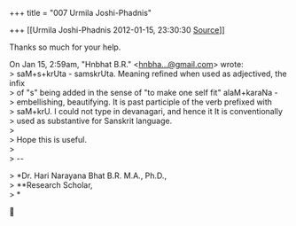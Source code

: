 +++
title = "007 Urmila Joshi-Phadnis"

+++
[[Urmila Joshi-Phadnis	2012-01-15, 23:30:30 [Source](https://groups.google.com/g/samskrita/c/oGGB0uLn3uQ)]]



Thanks so much for your help.  

  
On Jan 15, 2:59am, "Hnbhat B.R." \<[hnbha...@gmail.com]()\> wrote:  
\> saM+s+krUta - samskrUta. Meaning refined when used as adjectived, the infix  
\> of "s" being added in the sense of "to make one self fit"
alaM+karaNa -  
\> embellishing, beautifying. It is past participle of the verb prefixed with  
\> saM+krU. I could not type in devanagari, and hence it It is conventionally  
\> used as substantive for Sanskrit language.  
\>  
\> Hope this is useful.  
\>  
\> --  

\> \*Dr. Hari Narayana Bhat B.R. M.A., Ph.D.,  
\> \*\*Research Scholar,  
\> \*  




